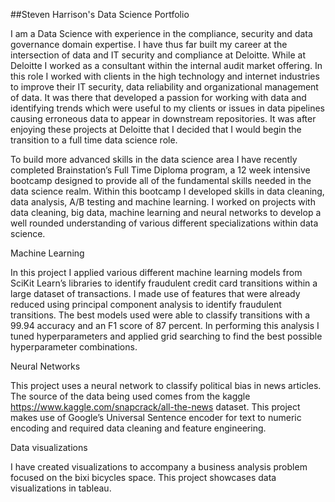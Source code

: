 ##Steven Harrison's Data Science Portfolio

I am a Data Science with experience in the compliance, security and data governance domain expertise. I have thus far built my career at the intersection of data and IT security and compliance at Deloitte. While at Deloitte I worked as a consultant within the internal audit market offering. In this role I worked with clients in the high technology and internet industries to improve their IT security, data reliability and organizational management of data. It was there that developed a passion for working with data and identifying trends which were useful to my clients or issues in data pipelines causing erroneous data to appear in downstream repositories. It was after enjoying these projects at Deloitte that I decided that I would begin the transition to a full time data science role. 

To build more advanced skills in the data science area I have recently completed Brainstation’s Full Time Diploma program, a 12 week intensive bootcamp designed to provide all of the fundamental skills needed in the data science realm. Within this bootcamp I developed skills in data cleaning, data analysis, A/B testing and machine learning. I worked on projects with data cleaning, big data, machine learning and neural networks to develop a well rounded understanding of various different specializations within data science. 

Machine Learning

In this project I applied various different machine learning models from SciKit Learn’s libraries to identify fraudulent credit card transitions within a large dataset of transactions. I made use of features that were already reduced using principal component analysis to identify fraudulent transitions. The best models used were able to classify transitions with a 99.94 accuracy and an F1 score of 87 percent. In performing this analysis I tuned hyperparameters and applied grid searching to find the best possible hyperparameter combinations. 


Neural Networks


This project uses a neural network to classify political bias in news articles. The source of the data being used comes from the kaggle https://www.kaggle.com/snapcrack/all-the-news dataset. This project makes use of Google’s Universal Sentence encoder for text to numeric encoding and required data cleaning and feature engineering. 


Data visualizations

I have created visualizations to accompany a business analysis problem focused on the bixi bicycles space. This project showcases data visualizations in tableau.
